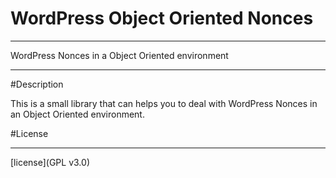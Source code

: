 WordPress Object Oriented Nonces
======
______
WordPress Nonces in a Object Oriented environment
______

#Description

This is a small library that can helps you to deal with WordPress Nonces in an Object Oriented environment.

#License
______
[license](GPL v3.0)
